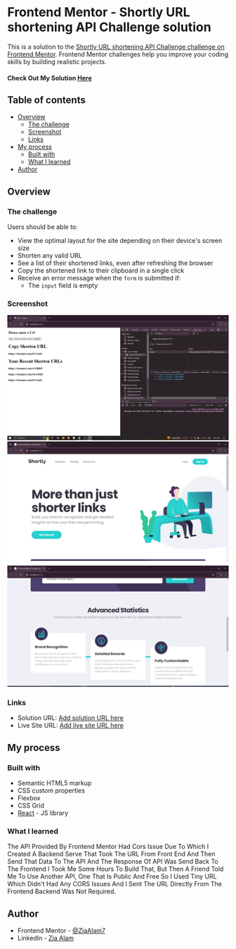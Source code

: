 # Frontend Mentor - Shortly URL shortening API Challenge solution

This is a solution to the [Shortly URL shortening API Challenge challenge on Frontend Mentor](https://www.frontendmentor.io/challenges/url-shortening-api-landing-page-2ce3ob-G). Frontend Mentor challenges help you improve your coding skills by building realistic projects. 

#### Check Out My Solution [Here](https://url-shortner-aqdaojnvf-zia-alams-projects.vercel.app/)

## Table of contents

- [Overview](#overview)
  - [The challenge](#the-challenge)
  - [Screenshot](#screenshot)
  - [Links](#links)
- [My process](#my-process)
  - [Built with](#built-with)
  - [What I learned](#what-i-learned)
- [Author](#author)



## Overview

### The challenge

Users should be able to:

- View the optimal layout for the site depending on their device's screen size
- Shorten any valid URL
- See a list of their shortened links, even after refreshing the browser
- Copy the shortened link to their clipboard in a single click
- Receive an error message when the `form` is submitted if:
  - The `input` field is empty

### Screenshot

![](./images/Screen_Shot_1.png)
![](./images/Screen_Shot_2.png)
![](./images/Screen_Shot_3.png)


### Links

- Solution URL: [Add solution URL here](https://github.com/ZiaAlam7/URL_Shortner_Api)
- Live Site URL: [Add live site URL here](https://url-shortner-aqdaojnvf-zia-alams-projects.vercel.app/)

## My process

### Built with

- Semantic HTML5 markup
- CSS custom properties
- Flexbox
- CSS Grid
- [React](https://reactjs.org/) - JS library

### What I learned

The API Provided By Frontend Mentor Had Cors Issue Due To Which I Created A Backend Serve That Took The URL From Front End And Then Send That Data To The API And The Response Of API Was Send Back To The Frontend I Took Me Some Hours To Build That, But Then A Friend Told Me To Use Another API, One That Is Public And Free So I Used Tiny URL Which Didn't Had Any CORS Issues And I Sent The URL Directly From The Frontend Backend Was Not Required.

## Author

- Frontend Mentor - [@ZiaAlam7](https://www.frontendmentor.io/profile/ZiaAlam7)
- LinkedIn - [Zia Alam](https://www.linkedin.com/in/zia-alam-102572227/)

